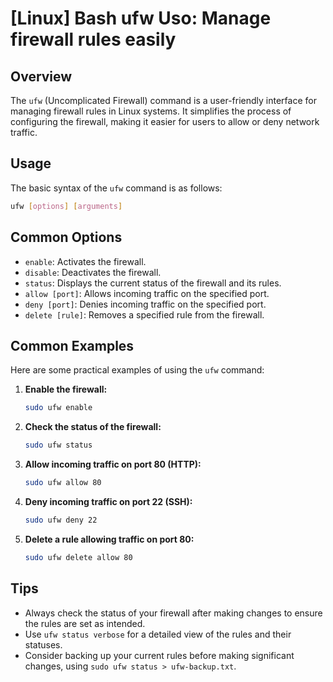 # [Linux] Bash ufw Uso: Manage firewall rules easily

## Overview
The `ufw` (Uncomplicated Firewall) command is a user-friendly interface for managing firewall rules in Linux systems. It simplifies the process of configuring the firewall, making it easier for users to allow or deny network traffic.

## Usage
The basic syntax of the `ufw` command is as follows:

```bash
ufw [options] [arguments]
```

## Common Options
- `enable`: Activates the firewall.
- `disable`: Deactivates the firewall.
- `status`: Displays the current status of the firewall and its rules.
- `allow [port]`: Allows incoming traffic on the specified port.
- `deny [port]`: Denies incoming traffic on the specified port.
- `delete [rule]`: Removes a specified rule from the firewall.

## Common Examples
Here are some practical examples of using the `ufw` command:

1. **Enable the firewall:**
   ```bash
   sudo ufw enable
   ```

2. **Check the status of the firewall:**
   ```bash
   sudo ufw status
   ```

3. **Allow incoming traffic on port 80 (HTTP):**
   ```bash
   sudo ufw allow 80
   ```

4. **Deny incoming traffic on port 22 (SSH):**
   ```bash
   sudo ufw deny 22
   ```

5. **Delete a rule allowing traffic on port 80:**
   ```bash
   sudo ufw delete allow 80
   ```

## Tips
- Always check the status of your firewall after making changes to ensure the rules are set as intended.
- Use `ufw status verbose` for a detailed view of the rules and their statuses.
- Consider backing up your current rules before making significant changes, using `sudo ufw status > ufw-backup.txt`.